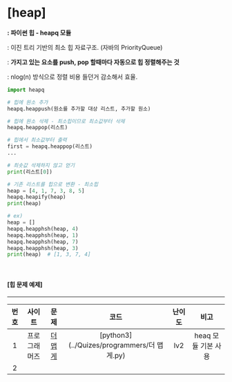 # [heap]

**: 파이썬 힙 - heapq 모듈**

: 이진 트리 기반의 최소 힙 자료구조. (자바의 PriorityQueue)

: **가지고 있는 요소를 push, pop 할때마다 자동으로 힙 정렬해주는 것**

: nlog(n) 방식으로 정렬 비용 들던거 감소해서 효율.

```python
import heapq

# 힙에 원소 추가
heapq.heappush(원소를 추가할 대상 리스트, 추가할 원소)

# 힙에 원소 삭제 - 최소힙이므로 최소값부터 삭제
heapq.heappop(리스트) 

# 힙에서 최소값부터 출력
first = heapq.heappop(리스트)
...

# 최솟값 삭제하지 않고 얻기
print(리스트[0])

# 기존 리스트를 힙으로 변환 - 최소힙
heap = [4, 1, 7, 3, 8, 5]
heapq.heapify(heap)
print(heap)

# ex)
heap = []
heapq.heapphsh(heap, 4)
heapq.heapphsh(heap, 1)
heapq.heapphsh(heap, 7)
heapq.heapphsh(heap, 3)
print(heap)  # [1, 3, 7, 4]
```

<br>

#### [힙 문제 예제]

----

| 번호 |    사이트    |                             문제                             |                    코드                     | 난이도 |        비고         |
| :--: | :----------: | :----------------------------------------------------------: | :-----------------------------------------: | :----: | :-----------------: |
|  1   | 프로그래머즈 | [더 맵게](https://programmers.co.kr/learn/courses/30/lessons/42626#) | [python3](../Quizes/programmers/더 맵게.py) |  lv2   | heaq 모듈 기본 사용 |
|  2   |              |                                                              |                                             |        |                     |